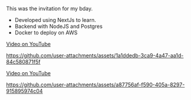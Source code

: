 This was the invitation for my bday. 
- Developed using NextJs to learn.
- Backend with NodeJS and Postgres
- Docker to deploy on AWS

  
[Video on YouTube](https://youtu.be/j2QHxUBOuP0)


https://github.com/user-attachments/assets/1a1ddedb-3ca9-4a47-aa1d-84c580871f5f



[Video on YouTube](https://youtu.be/gQBf4LZuAbY)


https://github.com/user-attachments/assets/a87756af-f590-405a-8297-915895974c04

